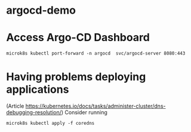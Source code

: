 # argocd-demo
# Access Argo-CD Dashboard
```
microk8s kubectl port-forward -n argocd  svc/argocd-server 8080:443
```
# Having problems deploying applications
(Article https://kubernetes.io/docs/tasks/administer-cluster/dns-debugging-resolution/)
Consider running 
```
microk8s kubectl apply -f coredns
```